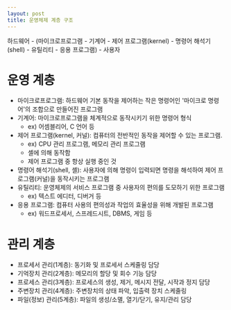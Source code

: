 ```yaml
---
layout: post
title: 운영체제 계층 구조
---
```


하드웨어 - (마이크로프로그램 - 기계어 - 제어 프로그램(kernel) - 명령어 해석기(shell) - 유틸리티 - 응용 프로그램) - 사용자

# 운영 계층

* 마이크로프로그램: 하드웨어 기본 동작을 제어하는 작은 명령어인 '마이크로 명령어'의 조합으로 만들어진 프로그램
* 기계어: 마이크로프로그램을 체계적으로 동작시키기 위한 명령어 형식
  * ex) 어셈블리어, C 언어 등
* 제어 프로그램(kernel, 커널): 컴퓨터의 전반적인 동작을 제어할 수 있는 프로그램.
  * ex) CPU 관리 프로그램, 메모리 관리 프로그램
  * 셸에 의해 동작함
  * 제어 프로그램 중 항상 실행 중인 것
* 명령어 해석기(shell, 셸): 사용자에 의해 명령이 입력되면 명령을 해석하여 제어 프로그램(커널)을 동작시키는 프로그램
* 유틸리티: 운영체제의 서비스 프로그램 중 사용자의 편의를 도모하기 위한 프로그램
  * ex) 텍스트 에디터, 디버거 등
* 응용 프로그램: 컴퓨터 사용의 편의성과 작업의 효율성을 위해 개발된 프로그램
  * ex) 워드프로세서, 스프레드시트, DBMS, 게임 등

# 관리 계층

* 프로세서 관리(1계층): 동기화 및 프로세서 스케줄링 담당
* 기억장치 관리(2계층): 메모리의 할당 및 회수 기능 담당
* 프로세스 관리(3계층): 프로세스의 생성, 제거, 메시지 전달, 시작과 정지 담당
* 주변장치 관리(4계층): 주변장치의 상태 파악, 입출력 장치 스케줄링
* 파일(정보) 관리(5계층): 파일의 생성/소멸, 열기/닫기, 유지/관리 담당
